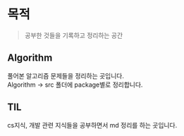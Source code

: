 # 목적
> 공부한 것들을 기록하고 정리하는 공간

## Algorithm
풀어본 알고리즘 문제들을 정리하는 곳입니다.  
Algorithm -> src 폴더에 package별로 정리합니다.

## TIL
cs지식, 개발 관련 지식들을 공부하면서 md 정리를 하는 곳입니다.
